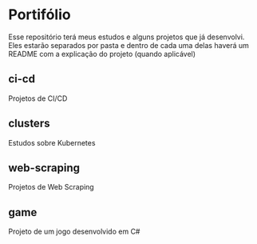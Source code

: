 # Portifólio
Esse repositório terá meus estudos e alguns projetos que já desenvolvi. Eles estarão separados por pasta e dentro de cada uma delas haverá um README com a explicação do projeto (quando aplicável)

## ci-cd
Projetos de CI/CD

## clusters
Estudos sobre Kubernetes

## web-scraping
Projetos de Web Scraping

## game
Projeto de um jogo desenvolvido em C#